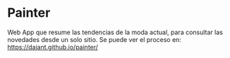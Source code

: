 # Painter
Web App que resume las tendencias de la moda actual, para consultar las novedades desde un solo sitio.
Se puede ver el proceso en: https://daiant.github.io/painter/
